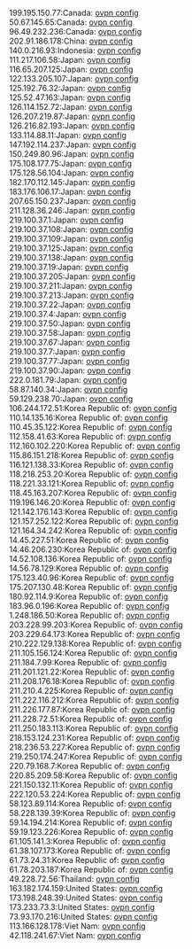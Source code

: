 199.195.150.77:Canada: [ovpn config](vpn/199_195_150_77.ovpn)  
50.67.145.65:Canada: [ovpn config](vpn/50_67_145_65.ovpn)  
96.49.232.236:Canada: [ovpn config](vpn/96_49_232_236.ovpn)  
202.91.186.178:China: [ovpn config](vpn/202_91_186_178.ovpn)  
140.0.216.93:Indonesia: [ovpn config](vpn/140_0_216_93.ovpn)  
111.217.106.58:Japan: [ovpn config](vpn/111_217_106_58.ovpn)  
116.65.207.125:Japan: [ovpn config](vpn/116_65_207_125.ovpn)  
122.133.205.107:Japan: [ovpn config](vpn/122_133_205_107.ovpn)  
125.192.76.32:Japan: [ovpn config](vpn/125_192_76_32.ovpn)  
125.52.47.163:Japan: [ovpn config](vpn/125_52_47_163.ovpn)  
126.114.152.72:Japan: [ovpn config](vpn/126_114_152_72.ovpn)  
126.207.219.87:Japan: [ovpn config](vpn/126_207_219_87.ovpn)  
126.216.82.193:Japan: [ovpn config](vpn/126_216_82_193.ovpn)  
133.114.88.11:Japan: [ovpn config](vpn/133_114_88_11.ovpn)  
147.192.114.237:Japan: [ovpn config](vpn/147_192_114_237.ovpn)  
150.249.80.96:Japan: [ovpn config](vpn/150_249_80_96.ovpn)  
175.108.177.75:Japan: [ovpn config](vpn/175_108_177_75.ovpn)  
175.128.56.104:Japan: [ovpn config](vpn/175_128_56_104.ovpn)  
182.170.112.145:Japan: [ovpn config](vpn/182_170_112_145.ovpn)  
183.176.106.17:Japan: [ovpn config](vpn/183_176_106_17.ovpn)  
207.65.150.237:Japan: [ovpn config](vpn/207_65_150_237.ovpn)  
211.128.36.246:Japan: [ovpn config](vpn/211_128_36_246.ovpn)  
219.100.37.1:Japan: [ovpn config](vpn/219_100_37_1.ovpn)  
219.100.37.108:Japan: [ovpn config](vpn/219_100_37_108.ovpn)  
219.100.37.109:Japan: [ovpn config](vpn/219_100_37_109.ovpn)  
219.100.37.125:Japan: [ovpn config](vpn/219_100_37_125.ovpn)  
219.100.37.138:Japan: [ovpn config](vpn/219_100_37_138.ovpn)  
219.100.37.19:Japan: [ovpn config](vpn/219_100_37_19.ovpn)  
219.100.37.205:Japan: [ovpn config](vpn/219_100_37_205.ovpn)  
219.100.37.211:Japan: [ovpn config](vpn/219_100_37_211.ovpn)  
219.100.37.213:Japan: [ovpn config](vpn/219_100_37_213.ovpn)  
219.100.37.22:Japan: [ovpn config](vpn/219_100_37_22.ovpn)  
219.100.37.4:Japan: [ovpn config](vpn/219_100_37_4.ovpn)  
219.100.37.50:Japan: [ovpn config](vpn/219_100_37_50.ovpn)  
219.100.37.58:Japan: [ovpn config](vpn/219_100_37_58.ovpn)  
219.100.37.67:Japan: [ovpn config](vpn/219_100_37_67.ovpn)  
219.100.37.7:Japan: [ovpn config](vpn/219_100_37_7.ovpn)  
219.100.37.77:Japan: [ovpn config](vpn/219_100_37_77.ovpn)  
219.100.37.90:Japan: [ovpn config](vpn/219_100_37_90.ovpn)  
222.0.181.79:Japan: [ovpn config](vpn/222_0_181_79.ovpn)  
58.87.140.34:Japan: [ovpn config](vpn/58_87_140_34.ovpn)  
59.129.238.70:Japan: [ovpn config](vpn/59_129_238_70.ovpn)  
106.244.172.51:Korea Republic of: [ovpn config](vpn/106_244_172_51.ovpn)  
110.14.135.16:Korea Republic of: [ovpn config](vpn/110_14_135_16.ovpn)  
110.45.35.122:Korea Republic of: [ovpn config](vpn/110_45_35_122.ovpn)  
112.158.41.63:Korea Republic of: [ovpn config](vpn/112_158_41_63.ovpn)  
112.160.102.220:Korea Republic of: [ovpn config](vpn/112_160_102_220.ovpn)  
115.86.151.218:Korea Republic of: [ovpn config](vpn/115_86_151_218.ovpn)  
116.121.138.33:Korea Republic of: [ovpn config](vpn/116_121_138_33.ovpn)  
118.218.253.20:Korea Republic of: [ovpn config](vpn/118_218_253_20.ovpn)  
118.221.33.121:Korea Republic of: [ovpn config](vpn/118_221_33_121.ovpn)  
118.45.163.207:Korea Republic of: [ovpn config](vpn/118_45_163_207.ovpn)  
119.196.146.20:Korea Republic of: [ovpn config](vpn/119_196_146_20.ovpn)  
121.142.176.143:Korea Republic of: [ovpn config](vpn/121_142_176_143.ovpn)  
121.157.252.122:Korea Republic of: [ovpn config](vpn/121_157_252_122.ovpn)  
121.164.34.242:Korea Republic of: [ovpn config](vpn/121_164_34_242.ovpn)  
14.45.227.51:Korea Republic of: [ovpn config](vpn/14_45_227_51.ovpn)  
14.46.206.230:Korea Republic of: [ovpn config](vpn/14_46_206_230.ovpn)  
14.52.108.136:Korea Republic of: [ovpn config](vpn/14_52_108_136.ovpn)  
14.56.78.129:Korea Republic of: [ovpn config](vpn/14_56_78_129.ovpn)  
175.123.40.96:Korea Republic of: [ovpn config](vpn/175_123_40_96.ovpn)  
175.207.130.48:Korea Republic of: [ovpn config](vpn/175_207_130_48.ovpn)  
180.92.114.9:Korea Republic of: [ovpn config](vpn/180_92_114_9.ovpn)  
183.96.0.196:Korea Republic of: [ovpn config](vpn/183_96_0_196.ovpn)  
1.248.186.50:Korea Republic of: [ovpn config](vpn/1_248_186_50.ovpn)  
203.228.99.203:Korea Republic of: [ovpn config](vpn/203_228_99_203.ovpn)  
203.229.64.173:Korea Republic of: [ovpn config](vpn/203_229_64_173.ovpn)  
210.222.129.138:Korea Republic of: [ovpn config](vpn/210_222_129_138.ovpn)  
211.105.156.124:Korea Republic of: [ovpn config](vpn/211_105_156_124.ovpn)  
211.184.7.99:Korea Republic of: [ovpn config](vpn/211_184_7_99.ovpn)  
211.201.121.22:Korea Republic of: [ovpn config](vpn/211_201_121_22.ovpn)  
211.208.176.18:Korea Republic of: [ovpn config](vpn/211_208_176_18.ovpn)  
211.210.4.225:Korea Republic of: [ovpn config](vpn/211_210_4_225.ovpn)  
211.222.116.212:Korea Republic of: [ovpn config](vpn/211_222_116_212.ovpn)  
211.226.177.87:Korea Republic of: [ovpn config](vpn/211_226_177_87.ovpn)  
211.228.72.51:Korea Republic of: [ovpn config](vpn/211_228_72_51.ovpn)  
211.250.183.113:Korea Republic of: [ovpn config](vpn/211_250_183_113.ovpn)  
218.153.124.231:Korea Republic of: [ovpn config](vpn/218_153_124_231.ovpn)  
218.236.53.227:Korea Republic of: [ovpn config](vpn/218_236_53_227.ovpn)  
219.250.174.247:Korea Republic of: [ovpn config](vpn/219_250_174_247.ovpn)  
220.79.168.7:Korea Republic of: [ovpn config](vpn/220_79_168_7.ovpn)  
220.85.209.58:Korea Republic of: [ovpn config](vpn/220_85_209_58.ovpn)  
221.150.132.11:Korea Republic of: [ovpn config](vpn/221_150_132_11.ovpn)  
222.120.53.224:Korea Republic of: [ovpn config](vpn/222_120_53_224.ovpn)  
58.123.89.114:Korea Republic of: [ovpn config](vpn/58_123_89_114.ovpn)  
58.228.139.39:Korea Republic of: [ovpn config](vpn/58_228_139_39.ovpn)  
59.14.194.214:Korea Republic of: [ovpn config](vpn/59_14_194_214.ovpn)  
59.19.123.226:Korea Republic of: [ovpn config](vpn/59_19_123_226.ovpn)  
61.105.141.3:Korea Republic of: [ovpn config](vpn/61_105_141_3.ovpn)  
61.38.107.173:Korea Republic of: [ovpn config](vpn/61_38_107_173.ovpn)  
61.73.24.31:Korea Republic of: [ovpn config](vpn/61_73_24_31.ovpn)  
61.78.203.187:Korea Republic of: [ovpn config](vpn/61_78_203_187.ovpn)  
49.228.72.56:Thailand: [ovpn config](vpn/49_228_72_56.ovpn)  
163.182.174.159:United States: [ovpn config](vpn/163_182_174_159.ovpn)  
173.198.248.39:United States: [ovpn config](vpn/173_198_248_39.ovpn)  
173.233.73.3:United States: [ovpn config](vpn/173_233_73_3.ovpn)  
73.93.170.216:United States: [ovpn config](vpn/73_93_170_216.ovpn)  
113.166.128.178:Viet Nam: [ovpn config](vpn/113_166_128_178.ovpn)  
42.118.241.67:Viet Nam: [ovpn config](vpn/42_118_241_67.ovpn)  

